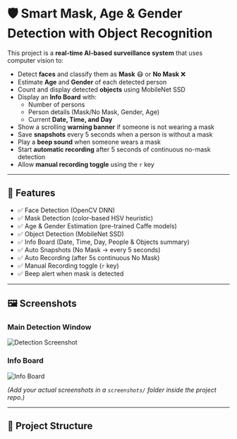 # 🛡️ Smart Mask, Age & Gender Detection with Object Recognition  

This project is a **real-time AI-based surveillance system** that uses computer vision to:  

- Detect **faces** and classify them as **Mask** 😷 or **No Mask** ❌  
- Estimate **Age** and **Gender** of each detected person  
- Count and display detected **objects** using MobileNet SSD  
- Display an **Info Board** with:
  - Number of persons  
  - Person details (Mask/No Mask, Gender, Age)  
  - Current **Date, Time, and Day**  
- Show a scrolling **warning banner** if someone is not wearing a mask  
- Save **snapshots** every 5 seconds when a person is without a mask  
- Play a **beep sound** when someone wears a mask  
- Start **automatic recording** after 5 seconds of continuous no-mask detection  
- Allow **manual recording toggle** using the `r` key  

---

## 🚀 Features  

- ✅ Face Detection (OpenCV DNN)  
- ✅ Mask Detection (color-based HSV heuristic)  
- ✅ Age & Gender Estimation (pre-trained Caffe models)  
- ✅ Object Detection (MobileNet SSD)  
- ✅ Info Board (Date, Time, Day, People & Objects summary)  
- ✅ Auto Snapshots (No Mask → every 5 seconds)  
- ✅ Auto Recording (after 5s continuous No Mask)  
- ✅ Manual Recording toggle (`r` key)  
- ✅ Beep alert when mask is detected  

---

## 🖼️ Screenshots  

### Main Detection Window  
![Detection Screenshot](screenshots/detection.png)  

### Info Board  
![Info Board](screenshots/infoboard.png)  

*(Add your actual screenshots in a `screenshots/` folder inside the project repo.)*  

---

## 📂 Project Structure  

